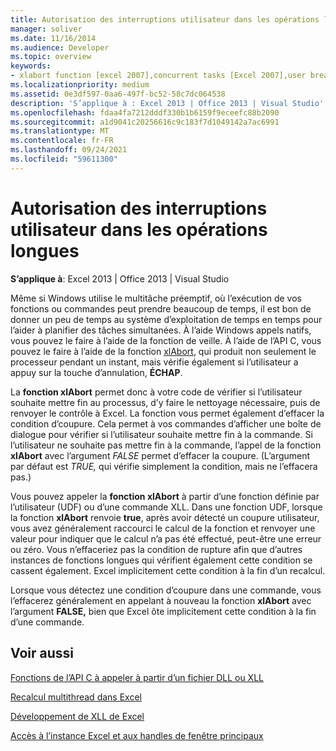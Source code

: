 ```yaml
---
title: Autorisation des interruptions utilisateur dans les opérations longues
manager: soliver
ms.date: 11/16/2014
ms.audience: Developer
ms.topic: overview
keywords:
- xlabort function [excel 2007],concurrent tasks [Excel 2007],user breaks [Excel 2007]
ms.localizationpriority: medium
ms.assetid: 0e3df597-0aa6-497f-bc52-58c7dc064538
description: 'S’applique à : Excel 2013 | Office 2013 | Visual Studio'
ms.openlocfilehash: fdaa4fa7212dddf330b1b6159f9eceefc88b2090
ms.sourcegitcommit: a1d9041c20256616c9c183f7d1049142a7ac6991
ms.translationtype: MT
ms.contentlocale: fr-FR
ms.lasthandoff: 09/24/2021
ms.locfileid: "59611300"
---
```

# <a name="permitting-user-breaks-in-lengthy-operations"></a>Autorisation des interruptions utilisateur dans les opérations longues

 **S’applique à**: Excel 2013 | Office 2013 | Visual Studio 
  
Même si Windows utilise le multitâche préemptif, où l’exécution de vos fonctions ou commandes peut prendre beaucoup de temps, il est bon de donner un peu de temps au système d’exploitation de temps en temps pour l’aider à planifier des tâches simultanées. À l’aide Windows appels natifs, vous pouvez le faire à l’aide de la fonction de veille. À l’aide de l’API C, vous pouvez le faire à l’aide de la fonction [xlAbort](xlabort.md), qui produit non seulement le processeur pendant un instant, mais vérifie également si l’utilisateur a appuy sur la touche d’annulation, **ÉCHAP**.
  
La **fonction xlAbort** permet donc à votre code de vérifier si l’utilisateur souhaite mettre fin au processus, d’y faire le nettoyage nécessaire, puis de renvoyer le contrôle à Excel. La fonction vous permet également d’effacer la condition d’coupure. Cela permet à vos commandes d’afficher une boîte de dialogue pour vérifier si l’utilisateur souhaite mettre fin à la commande. Si l’utilisateur ne souhaite pas mettre fin à la commande, l’appel de la fonction **xlAbort** avec l’argument  *FALSE*  permet d’effacer la coupure. (L’argument par défaut est  *TRUE,*  qui vérifie simplement la condition, mais ne l’effacera pas.) 
  
Vous pouvez appeler la **fonction xlAbort** à partir d’une fonction définie par l’utilisateur (UDF) ou d’une commande XLL. Dans une fonction UDF, lorsque la fonction **xlAbort** renvoie **true**, après avoir détecté un coupure utilisateur, vous avez généralement raccourci le calcul de la fonction et renvoyer une valeur pour indiquer que le calcul n’a pas été effectué, peut-être une erreur ou zéro. Vous n’effaceriez pas la condition de rupture afin que d’autres instances de fonctions longues qui vérifient également cette condition se cassent également. Excel implicitement cette condition à la fin d’un recalcul.
  
Lorsque vous détectez une condition d’coupure dans une commande, vous l’effacerez généralement en appelant à nouveau la fonction **xlAbort** avec l’argument **FALSE,** bien que Excel ôte implicitement cette condition à la fin d’une commande.
  
## <a name="see-also"></a>Voir aussi



[Fonctions de l’API C à appeler à partir d’un fichier DLL ou XLL](c-api-functions-that-can-be-called-only-from-a-dll-or-xll.md)
  
[Recalcul multithread dans Excel](multithreaded-recalculation-in-excel.md)
  
[Développement de XLL de Excel](developing-excel-xlls.md)
  
[Accès à l’instance Excel et aux handles de fenêtre principaux](how-to-access-excel-instance-and-main-window-handles.md)

